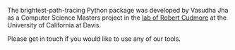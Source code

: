 The brightest-path-tracing Python package was developed by Vasudha Jha as a Computer Science Masters project in the [lab of Robert Cudmore](https://cudmorelab.github.io/) at the University of California at Davis.

Please get in touch if you would like to use any of our tools.